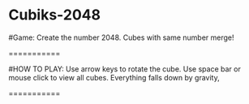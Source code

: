 Cubiks-2048
===========

#Game: 
Create the number 2048. Cubes with same number merge!

===========

#HOW TO PLAY: 
Use arrow keys to rotate the cube.
Use space bar or mouse click to view all cubes. 
Everything falls down by gravity, 

===========
